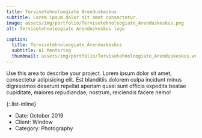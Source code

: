 ```yaml
---
title: Tervisetehnoloogiate Arenduskeskus
subtitle: Lorem ipsum dolor sit amet consectetur.
image: assets/img/portfolio/Tervisetehnoloogiate_Arenduskeskus.png
alt: Tervisetehnoloogiate Arenduskeskus logo

caption:
  title: Tervisetehnoloogiate Arenduskeskus
  subtitle: AI Mentoring
  thumbnail: assets/img/portfolio/Tervisetehnoloogiate_Arenduskeskus.webp
---
```

Use this area to describe your project. Lorem ipsum dolor sit amet, consectetur adipisicing elit. Est blanditiis dolorem culpa incidunt minus dignissimos deserunt repellat aperiam quasi sunt officia expedita beatae cupiditate, maiores repudiandae, nostrum, reiciendis facere nemo!

{:.list-inline}
- Date: October 2019
- Client: Window
- Category: Photography

